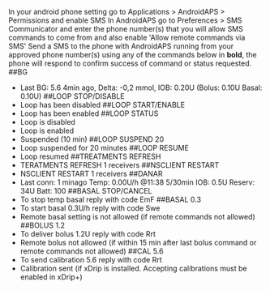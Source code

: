 In your android phone setting go to Applications > AndroidAPS > Permissions and enable SMS
In AndroidAPS go to Preferences > SMS Communicator and enter the phone number(s) that you will allow SMS commands to come from and also enable 'Allow remote commands via SMS'
Send a SMS to the phone with AndroidAPS running from your approved phone number(s) using any of the commands below in **bold**, the phone will respond to confirm success of command or status requested.
##BG
-	Last BG: 5.6 4min ago, Delta: -0,2 mmol, IOB: 0.20U (Bolus: 0.10U Basal: 0.10U)
##LOOP STOP/DISABLE
-	Loop has been disabled
##LOOP START/ENABLE
- Loop has been enabled
##LOOP STATUS
- Loop is disabled
- Loop is enabled
- Suspended (10 min)
##LOOP SUSPEND 20
- Loop suspended for 20 minutes
##LOOP RESUME
- Loop resumed
##TREATMENTS REFRESH
- TERATMENTS REFRESH 1 receivers
##NSCLIENT RESTART
- NSCLIENT RESTART 1 receivers
##DANAR
- Last conn: 1 minago Temp: 0.00U/h @11:38 5/30min IOB: 0.5U Reserv: 34U Batt: 100
##BASAL STOP/CANCEL
- To stop temp basal reply with code EmF
##BASAL 0.3
- To start basal 0.3U/h reply with code Swe
- Remote basal setting is not allowed (if remote commands not allowed)
##BOLUS 1.2
- To deliver bolus 1.2U reply with code Rrt
- Remote bolus not allowed (if within 15 min after last bolus command or remote commands not allowed)
##CAL 5.6
- To send calibration 5.6 reply with code Rrt
- Calibration sent (if xDrip is installed. Accepting calibrations must be enabled in xDrip+)

